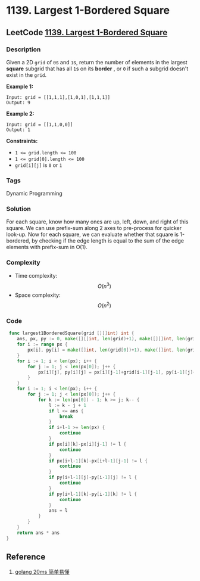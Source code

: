 # 1139. Largest 1-Bordered Square

## LeetCode [1139. Largest 1-Bordered Square](https://leetcode-cn.com/problems/largest-1-bordered-square/)

### Description

Given a 2D `grid` of `0`s and `1`s, return the number of elements in the largest **square** subgrid that has all `1`s on its **border** , or `0` if such a subgrid doesn't exist in the `grid`.

**Example 1:**

```text
Input: grid = [[1,1,1],[1,0,1],[1,1,1]]
Output: 9
```

**Example 2:**

```text
Input: grid = [[1,1,0,0]]
Output: 1
```

**Constraints:**

* `1 <= grid.length <= 100`
* `1 <= grid[0].length <= 100`
* `grid[i][j]` is `0` or `1`

### Tags

Dynamic Programming

### Solution

For each square, know how many ones are up, left, down, and right of this square. We can use prefix-sum along 2 axes to pre-process for quicker look-up. Now for each square, we can evaluate whether that square is 1-bordered, by checking if the edge length is equal to the sum of the edge elements with prefix-sum in O\(1\).

### Complexity

* Time complexity: $$O(n^3)$$
* Space complexity: $$O(n^2)$$

### Code

```go
 func largest1BorderedSquare(grid [][]int) int {
	ans, px, py := 0, make([][]int, len(grid)+1), make([][]int, len(grid)+1) // prefix-sum
	for i := range px {
		px[i], py[i] = make([]int, len(grid[0])+1), make([]int, len(grid[0])+1)
	}
	for i := 1; i < len(px); i++ {
		for j := 1; j < len(px[0]); j++ {
			px[i][j], py[i][j] = px[i][j-1]+grid[i-1][j-1], py[i-1][j]+grid[i-1][j-1]
		}
	}
	for i := 1; i < len(px); i++ {
		for j := 1; j < len(px[0]); j++ {
			for k := len(px[0]) - 1; k >= j; k-- {
				l := k - j + 1
				if l <= ans {
					break
				}
				if i+l-1 >= len(px) {
					continue
				}
				if px[i][k]-px[i][j-1] != l {
					continue
				}
				if px[i+l-1][k]-px[i+l-1][j-1] != l {
					continue
				}
				if py[i+l-1][j]-py[i-1][j] != l {
					continue
				}
				if py[i+l-1][k]-py[i-1][k] != l {
					continue
				}
				ans = l
			}
		}
	}
	return ans * ans
}
```

## Reference

1. [golang 20ms 简单易懂](https://leetcode-cn.com/problems/largest-1-bordered-square/solution/golang-20ms-jian-dan-yi-dong-by-resara/)


